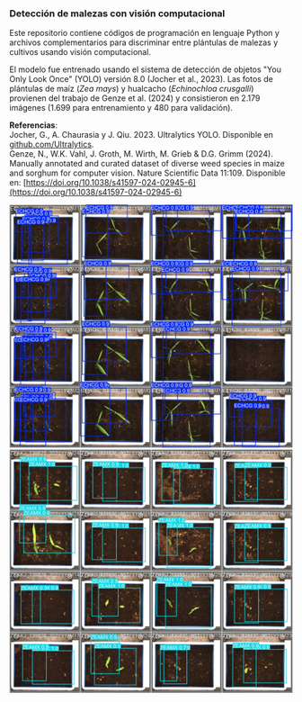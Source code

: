 ### Detección de malezas con visión computacional

Este repositorio contiene códigos de programación en lenguaje Python y archivos complementarios para discriminar entre plántulas de malezas y cultivos usando visión computacional.

El modelo fue entrenado usando el sistema de detección de objetos "You Only Look Once" (YOLO) versión 8.0 (Jocher et al., 2023). Las fotos de plántulas de maíz (*Zea mays*) y hualcacho (*Echinochloa crusgalli*) provienen del trabajo de Genze et al. (2024) y consistieron en 2.179 imágenes (1.699 para entrenamiento y 480 para validación).

**Referencias**:  
Jocher, G., A. Chaurasia y J. Qiu. 2023. Ultralytics YOLO. Disponible en [github.com/Ultralytics](https://github.com/ultralytics/ultralytics).  
Genze, N., W.K. Vahl, J. Groth, M. Wirth, M. Grieb & D.G. Grimm (2024). Manually annotated and curated dataset of diverse weed species in maize and sorghum for computer vision. Nature Scientific Data 11:109. Disponible en: [https://doi.org/10.1038/s41597-024-02945-6](https://doi.org/10.1038/s41597-024-02945-6)

![predicted](https://github.com/pbrevis/Deteccion-malezas/blob/main/Fig/val_batch2_pred.jpg)
![predicted2](https://github.com/pbrevis/Deteccion-malezas/blob/main/Fig/val_batch0_pred.jpg)
